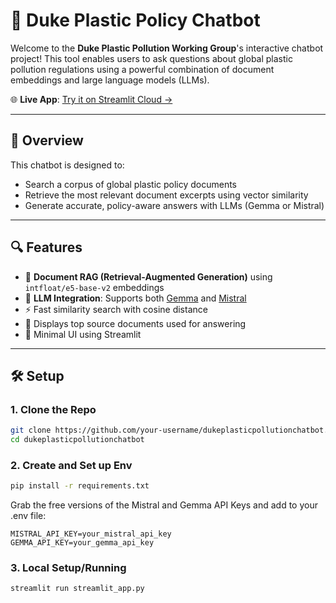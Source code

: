 # 🧠 Duke Plastic Policy Chatbot

Welcome to the **Duke Plastic Pollution Working Group**'s interactive chatbot project! This tool enables users to ask questions about global plastic pollution regulations using a powerful combination of document embeddings and large language models (LLMs).

🌐 **Live App**: [Try it on Streamlit Cloud →](https://duke-plastic-pollution-chatbot.streamlit.app/)

---

## 🚀 Overview

This chatbot is designed to:

- Search a corpus of global plastic policy documents
- Retrieve the most relevant document excerpts using vector similarity
- Generate accurate, policy-aware answers with LLMs (Gemma or Mistral)

---

## 🔍 Features

- 🧾 **Document RAG (Retrieval-Augmented Generation)** using `intfloat/e5-base-v2` embeddings
- 🧠 **LLM Integration**: Supports both [Gemma](https://ai.google.dev/gemma) and [Mistral](https://mistral.ai/)
- ⚡️ Fast similarity search with cosine distance
- 📄 Displays top source documents used for answering
- 🧼 Minimal UI using Streamlit

---

## 🛠️ Setup

### 1. Clone the Repo

```bash
git clone https://github.com/your-username/dukeplasticpollutionchatbot.git
cd dukeplasticpollutionchatbot
```

### 2. Create and Set up Env
```bash 
pip install -r requirements.txt
```

Grab the free versions of the Mistral and Gemma API Keys and add to your .env file: 

```env
MISTRAL_API_KEY=your_mistral_api_key
GEMMA_API_KEY=your_gemma_api_key
```

### 3. Local Setup/Running

```bash 
streamlit run streamlit_app.py
```
